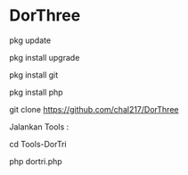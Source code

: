 # DorThree

pkg update

pkg install upgrade

pkg install git

pkg install php

git clone https://github.com/chal217/DorThree



Jalankan Tools :

cd Tools-DorTri

php dortri.php
